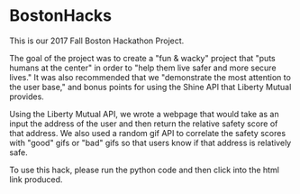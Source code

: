 # BostonHacks

This is our 2017 Fall Boston Hackathon Project.

The goal of the project was to create a "fun & wacky" project that "puts humans at the center" in order to "help them live safer and more secure lives." It was also recommended that we "demonstrate the most attention to the user base," and bonus points for using the Shine API that Liberty Mutual provides.

Using the Liberty Mutual API, we wrote a webpage that would take as an input the address of the user and then return the relative safety score of that address. We also used a random gif API to correlate the safety scores with "good" gifs or "bad" gifs so that users know if that address is relatively safe. 

To use this hack, please run the python code and then click into the html link produced.
